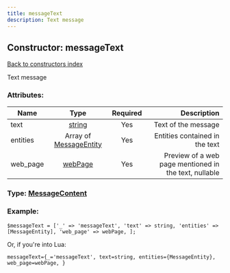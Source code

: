 ```yaml
---
title: messageText
description: Text message
---
```

## Constructor: messageText  
[Back to constructors index](index.md)



Text message

### Attributes:

| Name     |    Type       | Required | Description |
|----------|:-------------:|:--------:|------------:|
|text|[string](../types/string.md) | Yes|Text of the message|
|entities|Array of [MessageEntity](../constructors/MessageEntity.md) | Yes|Entities contained in the text|
|web\_page|[webPage](../types/webPage.md) | Yes|Preview of a web page mentioned in the text, nullable|



### Type: [MessageContent](../types/MessageContent.md)


### Example:

```
$messageText = ['_' => 'messageText', 'text' => string, 'entities' => [MessageEntity], 'web_page' => webPage, ];
```  

Or, if you're into Lua:  


```
messageText={_='messageText', text=string, entities={MessageEntity}, web_page=webPage, }

```


